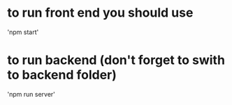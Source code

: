 # to run front end you should use

'npm start'

# to run backend (don't forget to swith to backend folder)

'npm run server'
